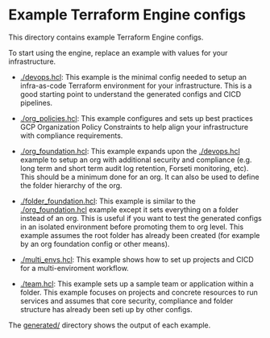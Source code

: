 # Example Terraform Engine configs

This directory contains example Terraform Engine configs.

To start using the engine, replace an example with values for your
infrastructure.

- [./devops.hcl](./devops.hcl): This example is the minimal config needed to
  setup an infra-as-code Terraform environment for your infrastructure. This is
  a good starting point to understand the generated configs and CICD
  pipelines.

- [./org_policies.hcl](./org_policies.hcl): This example configures and sets up
  best practices GCP Organization Policy Constraints to help align your
  infrastructure with compliance requirements.

- [./org_foundation.hcl](./org_foundation.hcl): This example expands upon the
  [./devops.hcl](./devops.hcl) example to setup an org with additional security
  and compliance (e.g. long term and short term audit log retention, Forseti
  monitoring, etc). This should be a minimum done for an org. It can also be
  used to define the folder hierarchy of the org.

- [./folder_foundation.hcl](./folder_foundation.hcl): This example is similar to
  the [./org_foundation.hcl](./org_foundation.hcl) example except it sets
  everything on a folder instead of an org. This is useful if you want to test
  the generated configs in an isolated environment before promoting them to org
  level. This example assumes the root folder has already been created (for
  example by an org foundation config or other means).

- [./multi_envs.hcl](./multi_envs.hcl): This example shows how to set up projects
  and CICD for a multi-enviroment workflow.

- [./team.hcl](./team.hcl): This example sets up a sample team or application
  within a folder. This example focuses on projects and concrete resources to
  run services and assumes that core security, compliance and folder
  structure has already been seti up by other configs.

The [generated/](./generated) directory shows the output of each example.
